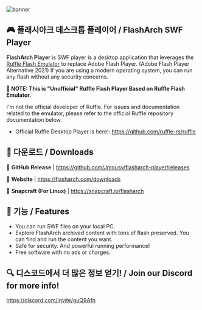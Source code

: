 ![banner](https://user-images.githubusercontent.com/75052171/122542334-8a918900-d065-11eb-8a7a-9c26dcadc92e.png)

## 🎮 플래시아크 데스크톱 플레이어 / FlashArch SWF Player

**FlashArch Player** is SWF player is a desktop application that leverages the [Ruffle Flash Emulator](https://github.com/ruffle-rs/ruffle) to replace Adobe Flash Player. (Adobe Flash Player Alternative 2021)
If you are using a modern operating system, you can run any flash without any security concerns.

**📢 NOTE: This is "Unofficial" Ruffle Flash Player Based on Ruffle Flash Emulator.**

I'm not the official developer of Ruffle. For issues and documentation related to the emulator, please refer to the official Ruffle repository documentation below.
 - Official Ruffle Desktop Player is here!: https://github.com/ruffle-rs/ruffle


## 💾 다운로드 / Downloads

🔗 **GitHub Release** | https://github.com/Jmousy/flasharch-player/releases

🔗 **Website** | https://flasharch.com/downloads

🔗 **Snapcraft (For Linux)** | https://snapcraft.io/flasharch


## 🎈 기능 / Features
* You can run SWF files on your local PC.
* Explore FlashArch archived content with tons of flash preserved. You can find and run the content you want.
* Safe for security. And powerful running performance!
* Free software with no ads or charges.

## 🔍 디스코드에서 더 많은 정보 얻기! / Join our Discord for more info!
https://discord.com/invite/guQ9Afn

